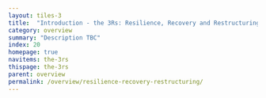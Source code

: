 ```yaml
---
layout: tiles-3
title:  "Introduction - the 3Rs: Resilience, Recovery and Restructuring"
category: overview
summary: "Description TBC"
index: 20
homepage: true
navitems: the-3rs
thispage: the-3rs
parent: overview
permalink: /overview/resilience-recovery-restructuring/
---
```


